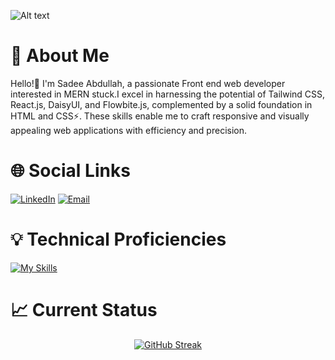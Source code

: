 


![Alt text](https://github.com/sadeeabdullah/sadeeabdullah/blob/main/image/Blue%20Gradient%20Modern%20Startup%20Coming%20Soon%20Banner.png)


<!--
**sadeeabdullah/sadeeabdullah** is a ✨ _special_ ✨ repository because its `README.md` (this file) appears on your GitHub profile.

Here are some ideas to get you started:

- 🔭 I’m currently working on ...
- 🌱 I’m currently learning ...
- 👯 I’m looking to collaborate on ...
- 🤔 I’m looking for help with ...
- 💬 Ask me about ...
- 📫 How to reach me: ...
- 😄 Pronouns: ...
- ⚡ Fun fact: ...
-->



# 💬 About Me

Hello!👋 I'm Sadee Abdullah, a passionate Front end web developer interested in MERN stuck.I excel in harnessing the potential of Tailwind CSS, React.js, DaisyUI, and Flowbite.js, complemented by a solid foundation in HTML and CSS⚡. These skills enable me to craft responsive and visually appealing web applications with efficiency and precision.

# 🌐 Social Links

[![LinkedIn](https://img.shields.io/badge/LinkedIn-0077B5?style=for-the-badge&logo=linkedin&logoColor=white)](https://bd.linkedin.com/in/sadeeabdullah)
[![Email](https://img.shields.io/badge/Email-D14836?style=for-the-badge&logo=gmail&logoColor=white)](mailto:hello@sadeeabdullah.com)



# 💡 Technical Proficiencies
[![My Skills](https://skillicons.dev/icons?i=,html,css,tailwindcss,js,react,nodejs,express,mongodb,vscode,git,github,figma)](https://skillicons.dev)

# 📈 Current Status
<div align="center">

[![GitHub Streak](https://github-readme-streak-stats.herokuapp.com?user=sadeeabdullah&theme=highcontrast&hide_border=true&border_radius=15.3)](https://github.com/sadeeabdullah)
</div>

